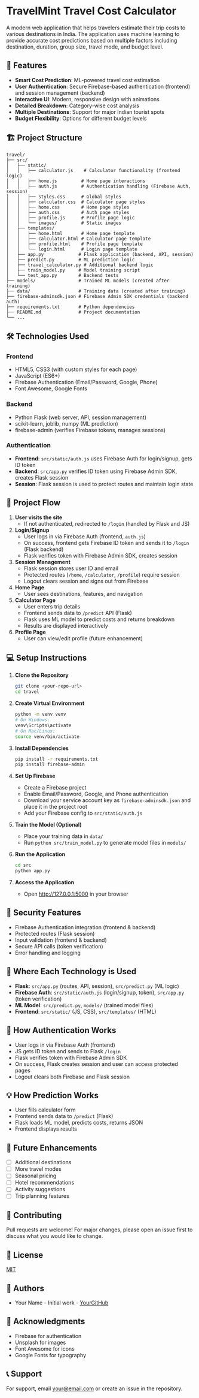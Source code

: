 # TravelMint Travel Cost Calculator

A modern web application that helps travelers estimate their trip costs to various destinations in India. The application uses machine learning to provide accurate cost predictions based on multiple factors including destination, duration, group size, travel mode, and budget level.

## 🌟 Features

- **Smart Cost Prediction**: ML-powered travel cost estimation
- **User Authentication**: Secure Firebase-based authentication (frontend) and session management (backend)
- **Interactive UI**: Modern, responsive design with animations
- **Detailed Breakdown**: Category-wise cost analysis
- **Multiple Destinations**: Support for major Indian tourist spots
- **Budget Flexibility**: Options for different budget levels

## 🏗️ Project Structure
```
travel/
├── src/
│   ├── static/
│   │   ├── calculator.js    # Calculator functionality (frontend logic)
│   │   ├── home.js         # Home page interactions
│   │   ├── auth.js         # Authentication handling (Firebase Auth, session)
│   │   ├── styles.css      # Global styles
│   │   ├── calculator.css  # Calculator page styles
│   │   ├── home.css        # Home page styles
│   │   ├── auth.css        # Auth page styles
│   │   ├── profile.js      # Profile page logic
│   │   └── images/         # Static images
│   ├── templates/
│   │   ├── home.html       # Home page template
│   │   ├── calculator.html # Calculator page template
│   │   ├── profile.html    # Profile page template
│   │   └── login.html      # Login page template
│   ├── app.py             # Flask application (backend, API, session)
│   ├── predict.py         # ML prediction logic
│   ├── travel_calculator.py # Additional backend logic
│   ├── train_model.py     # Model training script
│   └── test_app.py        # Backend tests
├── models/                # Trained ML models (created after training)
├── data/                  # Training data (created after training)
├── firebase-adminsdk.json # Firebase Admin SDK credentials (backend auth)
├── requirements.txt       # Python dependencies
├── README.md              # Project documentation
└── ...
```

## 🛠️ Technologies Used

### Frontend
- HTML5, CSS3 (with custom styles for each page)
- JavaScript (ES6+)
- Firebase Authentication (Email/Password, Google, Phone)
- Font Awesome, Google Fonts

### Backend
- Python Flask (web server, API, session management)
- scikit-learn, joblib, numpy (ML prediction)
- firebase-admin (verifies Firebase tokens, manages sessions)

### Authentication
- **Frontend**: `src/static/auth.js` uses Firebase Auth for login/signup, gets ID token
- **Backend**: `src/app.py` verifies ID token using Firebase Admin SDK, creates Flask session
- **Session**: Flask session is used to protect routes and maintain login state

## 🔄 Project Flow

1. **User visits the site**
   - If not authenticated, redirected to `/login` (handled by Flask and JS)
2. **Login/Signup**
   - User logs in via Firebase Auth (frontend, `auth.js`)
   - On success, frontend gets Firebase ID token and sends it to `/login` (Flask backend)
   - Flask verifies token with Firebase Admin SDK, creates session
3. **Session Management**
   - Flask session stores user ID and email
   - Protected routes (`/home`, `/calculator`, `/profile`) require session
   - Logout clears session and signs out from Firebase
4. **Home Page**
   - User sees destinations, features, and navigation
5. **Calculator Page**
   - User enters trip details
   - Frontend sends data to `/predict` API (Flask)
   - Flask uses ML model to predict costs and returns breakdown
   - Results are displayed interactively
6. **Profile Page**
   - User can view/edit profile (future enhancement)

## 💻 Setup Instructions

1. **Clone the Repository**
   ```bash
   git clone <your-repo-url>
   cd travel
   ```

2. **Create Virtual Environment**
   ```bash
   python -m venv venv
   # On Windows:
   venv\Scripts\activate
   # On Mac/Linux:
   source venv/bin/activate
   ```

3. **Install Dependencies**
   ```bash
   pip install -r requirements.txt
   pip install firebase-admin
   ```

4. **Set Up Firebase**
   - Create a Firebase project
   - Enable Email/Password, Google, and Phone authentication
   - Download your service account key as `firebase-adminsdk.json` and place it in the project root
   - Add your Firebase config to `src/static/auth.js`

5. **Train the Model (Optional)**
   - Place your training data in `data/`
   - Run `python src/train_model.py` to generate model files in `models/`

6. **Run the Application**
   ```bash
   cd src
   python app.py
   ```

7. **Access the Application**
   - Open http://127.0.0.1:5000 in your browser

## 🔐 Security Features
- Firebase Authentication integration (frontend & backend)
- Protected routes (Flask session)
- Input validation (frontend & backend)
- Secure API calls (token verification)
- Error handling and logging

## 📁 Where Each Technology is Used
- **Flask**: `src/app.py` (routes, API, session), `src/predict.py` (ML logic)
- **Firebase Auth**: `src/static/auth.js` (login/signup, token), `src/app.py` (token verification)
- **ML Model**: `src/predict.py`, `models/` (trained model files)
- **Frontend**: `src/static/` (JS, CSS), `src/templates/` (HTML)

## 🚦 How Authentication Works
- User logs in via Firebase Auth (frontend)
- JS gets ID token and sends to Flask `/login`
- Flask verifies token with Firebase Admin SDK
- On success, Flask creates session and user can access protected pages
- Logout clears both Firebase and Flask session

## 💡 How Prediction Works
- User fills calculator form
- Frontend sends data to `/predict` (Flask)
- Flask loads ML model, predicts costs, returns JSON
- Frontend displays results

## 🚀 Future Enhancements
- [ ] Additional destinations
- [ ] More travel modes
- [ ] Seasonal pricing
- [ ] Hotel recommendations
- [ ] Activity suggestions
- [ ] Trip planning features

## 🤝 Contributing
Pull requests are welcome! For major changes, please open an issue first to discuss what you would like to change.

## 📄 License
[MIT](LICENSE)

## 👥 Authors

- Your Name - Initial work - [YourGitHub](https://github.com/harsh0434/TravelMint.git)

## 🙏 Acknowledgments

- Firebase for authentication
- Unsplash for images
- Font Awesome for icons
- Google Fonts for typography

## 📞 Support

For support, email your@email.com or create an issue in the repository.
